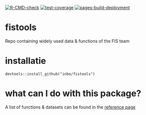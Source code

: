 <!-- badges: start -->

[![R-CMD-check](https://github.com/inbo/fistools/actions/workflows/R-CMD-check.yaml/badge.svg)](https://github.com/inbo/fistools/actions/workflows/R-CMD-check.yaml) [![test-coverage](https://github.com/inbo/fistools/actions/workflows/test-coverage.yaml/badge.svg)](https://github.com/inbo/fistools/actions/workflows/test-coverage.yaml) 
[![pages-build-deployment](https://github.com/inbo/fistools/actions/workflows/pages/pages-build-deployment/badge.svg)](https://github.com/inbo/fistools/actions/workflows/pages/pages-build-deployment)

<!-- badges: end -->

# fistools

Repo containing widely used data & functions of the FIS team

# installatie

```         
devtools::install_github("inbo/fistools")
```

# what can I do with this package?

A list of functions & datasets can be found in the [reference page](https://inbo.github.io/fistools/reference/index.html)
